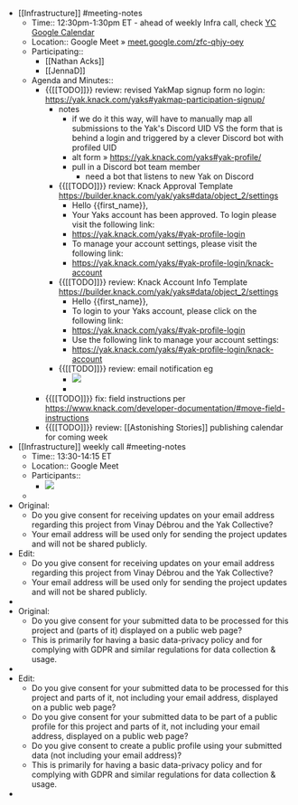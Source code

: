 - [[Infrastructure]] #meeting-notes 
    - Time:: 12:30pm-1:30pm ET - ahead of weekly Infra call, check [YC Google Calendar ](https://calendar.google.com/calendar/u/0/r?cid=bzk5NW00MzE3M2Jwc2xtaGg0OW5tcnA1aTRAZ3JvdXAuY2FsZW5kYXIuZ29vZ2xlLmNvbQ)
    - Location:: Google Meet » [meet.google.com/zfc-qhjy-oey](meet.google.com/zfc-qhjy-oey)
    - Participating:: 
        - [[Nathan Acks]] 
        - [[JennaD]]
    - Agenda and Minutes:: 
        - {{[[TODO]]}} review: revised YakMap signup form no login: 
https://yak.knack.com/yaks#yakmap-participation-signup/
            - notes
                - if we do it this way, will have to manually map all submissions to the Yak's Discord UID VS the form that is behind a login and triggered by a clever Discord bot with profiled UID
                - alt form » https://yak.knack.com/yaks#yak-profile/
                - pull in a Discord bot team member
                    - need a bot that listens to new Yak on Discord
            - {{[[TODO]]}} review: Knack Approval Template
https://builder.knack.com/yak/yaks#data/object_2/settings
                - Hello {{first_name}},
                - Your Yaks account has been approved. To login please visit the following link:
                - https://yak.knack.com/yaks/#yak-profile-login
                - To manage your account settings, please visit the following link:
                - https://yak.knack.com/yaks/#yak-profile-login/knack-account
            - {{[[TODO]]}} review: Knack Account Info Template
https://builder.knack.com/yak/yaks#data/object_2/settings
                - Hello {{first_name}},
                - To login to your Yaks account, please click on the following link:
                - https://yak.knack.com/yaks/#yak-profile-login
                - Use the following link to manage your account settings:
                - https://yak.knack.com/yaks/#yak-profile-login/knack-account
            - {{[[TODO]]}} review: email notification eg
                - ![](https://firebasestorage.googleapis.com/v0/b/firescript-577a2.appspot.com/o/imgs%2Fapp%2FArtOfGig%2FxUMEa5MwAN.png?alt=media&token=951e4ed3-ab26-45a4-9a8f-6f0e92ba3571)
                - 
        - {{[[TODO]]}} fix: field instructions per 
https://www.knack.com/developer-documentation/#move-field-instructions
        - {{[[TODO]]}} review: [[Astonishing Stories]] publishing calendar for coming week
- [[Infrastructure]] weekly call #meeting-notes
    - Time:: 13:30-14:15 ET
    - Location:: Google Meet
    - Participants:: 
        - ![](https://firebasestorage.googleapis.com/v0/b/firescript-577a2.appspot.com/o/imgs%2Fapp%2FArtOfGig%2F3tpaXajeBa.png?alt=media&token=8ae6fea0-1835-4714-9fc9-f21482bc4544)
    - 
- Original:
    - Do you give consent for receiving updates on your email address regarding this project from Vinay Débrou and the Yak Collective?
    - Your email address will be used only for sending the project updates and will not be shared publicly.
- Edit:
    - Do you give consent for receiving updates on your email address regarding this project from Vinay Débrou and the Yak Collective?
    - Your email address will be used only for sending the project updates and will not be shared publicly.
- 
- Original:
    - Do you give consent for your submitted data to be processed for this project and (parts of it) displayed on a public web page?
    - This is primarily for having a basic data-privacy policy and for complying with GDPR and similar regulations for data collection & usage.
- 
- Edit:
    - Do you give consent for your submitted data to be processed for this project and parts of it, not including your email address, displayed on a public web page?
    - Do you give consent for your submitted data to be part of a public profile for this project and parts of it, not including your email address, displayed on a public web page?
    - Do you give consent to create a public profile using your submitted data (not including your email address)?
    - This is primarily for having a basic data-privacy policy and for complying with GDPR and similar regulations for data collection & usage.
- 
